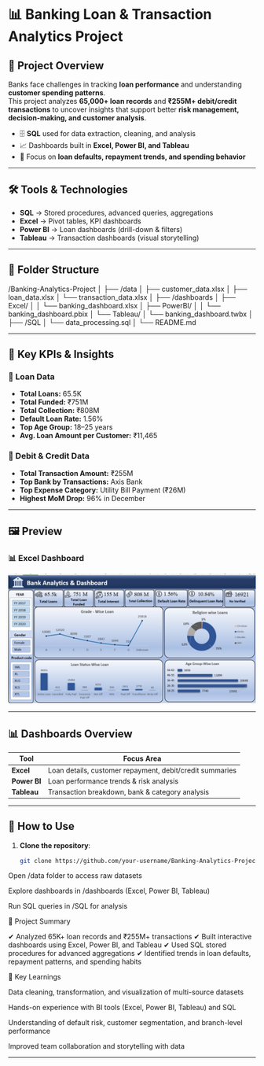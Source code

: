 # 📊 Banking Loan & Transaction Analytics Project

## 📌 Project Overview
Banks face challenges in tracking **loan performance** and understanding **customer spending patterns**.  
This project analyzes **65,000+ loan records** and **₹255M+ debit/credit transactions** to uncover insights that support better **risk management, decision-making, and customer analysis**.

- 🗄 **SQL** used for data extraction, cleaning, and analysis  
- 📈 Dashboards built in **Excel, Power BI, and Tableau**  
- 🎯 Focus on **loan defaults, repayment trends, and spending behavior**

---

## 🛠 Tools & Technologies
- **SQL** → Stored procedures, advanced queries, aggregations
- **Excel** → Pivot tables, KPI dashboards
- **Power BI** → Loan dashboards (drill-down & filters)
- **Tableau** → Transaction dashboards (visual storytelling)

---

## 📂 Folder Structure



/Banking-Analytics-Project
│
├── /data
│ ├── customer_data.xlsx
│ ├── loan_data.xlsx
│ └── transaction_data.xlsx
│
├── /dashboards
│ ├── Excel/
│ │ └── banking_dashboard.xlsx
│ ├── PowerBI/
│ │ └── banking_dashboard.pbix
│ └── Tableau/
│ └── banking_dashboard.twbx
│
├── /SQL
│ └── data_processing.sql
│
└── README.md


---

## 📑 Key KPIs & Insights

### 🔹 Loan Data
- **Total Loans:** 65.5K  
- **Total Funded:** ₹751M  
- **Total Collection:** ₹808M  
- **Default Loan Rate:** 1.56%  
- **Top Age Group:** 18–25 years  
- **Avg. Loan Amount per Customer:** ₹11,465  

### 🔹 Debit & Credit Data
- **Total Transaction Amount:** ₹255M  
- **Top Bank by Transactions:** Axis Bank  
- **Top Expense Category:** Utility Bill Payment (₹26M)  
- **Highest MoM Drop:** 96% in December  

---

## 🖼️ Preview

### 📊 Excel Dashboard
![Excel Dashboard](Banking_Loan_dashboard.jpg)

---

## 📊 Dashboards Overview

| Tool     | Focus Area                                      |
|----------|--------------------------------------------------|
| **Excel**    | Loan details, customer repayment, debit/credit summaries |
| **Power BI** | Loan performance trends & risk analysis      |
| **Tableau**  | Transaction breakdown, bank & category analysis |

---

## 🚀 How to Use

1. **Clone the repository**:
   ```bash
   git clone https://github.com/your-username/Banking-Analytics-Project.git


Open /data folder to access raw datasets

Explore dashboards in /dashboards (Excel, Power BI, Tableau)

Run SQL queries in /SQL for analysis

📌 Project Summary

✔ Analyzed 65K+ loan records and ₹255M+ transactions
✔ Built interactive dashboards using Excel, Power BI, and Tableau
✔ Used SQL stored procedures for advanced aggregations
✔ Identified trends in loan defaults, repayment patterns, and spending habits

🎯 Key Learnings

Data cleaning, transformation, and visualization of multi-source datasets

Hands-on experience with BI tools (Excel, Power BI, Tableau) and SQL

Understanding of default risk, customer segmentation, and branch-level performance

Improved team collaboration and storytelling with data


---

